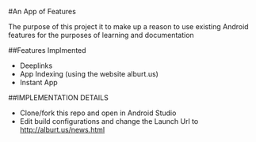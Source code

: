 #An App of Features

The purpose of this project it to make up a reason to use existing Android features for the purposes of learning and documentation

##Features Implmented
* Deeplinks 
* App Indexing (using the website alburt.us)
* Instant App

##IMPLEMENTATION DETAILS
* Clone/fork this repo and open in Android Studio
*  Edit build configurations and change the Launch Url to http://alburt.us/news.html
